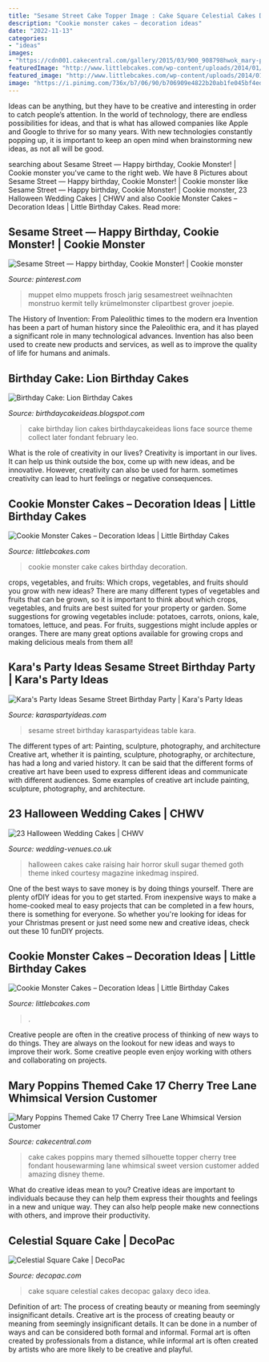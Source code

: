 ```yaml
---
title: "Sesame Street Cake Topper Image : Cake Square Celestial Cakes Decopac Galaxy Deco Idea"
description: "Cookie monster cakes – decoration ideas"
date: "2022-11-13"
categories:
- "ideas"
images:
- "https://cdn001.cakecentral.com/gallery/2015/03/900_908798hwok_mary-poppins-themed-cake-17-cherry-tree-lane-whimsical-version-customer-added-a-black-silhouette-topper-of-mary-poppins.jpg"
featuredImage: "http://www.littlebcakes.com/wp-content/uploads/2014/01/Cookie-Monster-Cake.jpg"
featured_image: "http://www.littlebcakes.com/wp-content/uploads/2014/01/Cookie-Monster-Cake.jpg"
image: "https://i.pinimg.com/736x/b7/06/90/b706909e4822b20ab1fe045bf4ed5664.jpg"
---
```



Ideas can be anything, but they have to be creative and interesting in order to catch people’s attention. In the world of technology, there are endless possibilities for ideas, and that is what has allowed companies like Apple and Google to thrive for so many years. With new technologies constantly popping up, it is important to keep an open mind when brainstorming new ideas, as not all will be good.

	

		
searching about Sesame Street — Happy birthday, Cookie Monster! | Cookie monster you've came to the right web. We have 8 Pictures about Sesame Street — Happy birthday, Cookie Monster! | Cookie monster like Sesame Street — Happy birthday, Cookie Monster! | Cookie monster, 23 Halloween Wedding Cakes | CHWV and also Cookie Monster Cakes – Decoration Ideas | Little Birthday Cakes. Read more:
		
    
## Sesame Street — Happy Birthday, Cookie Monster! | Cookie Monster

<img loading=lazy src="https://i.pinimg.com/736x/b7/06/90/b706909e4822b20ab1fe045bf4ed5664.jpg" onerror="this.onerror=null;this.src='https://tse1.mm.bing.net/th?id=OIP.2WVz9sNYuvFrl-QIqgqGUgHaM5&amp;pid=15.1';" alt="Sesame Street — Happy birthday, Cookie Monster! | Cookie monster">

_Source: pinterest.com_

>muppet elmo muppets frosch jarig sesamestreet weihnachten monstruo kermit telly krümelmonster clipartbest grover joepie. 

	

The History of Invention: From Paleolithic times to the modern era
Invention has been a part of human history since the Paleolithic era, and it has played a significant role in many technological advances. Invention has also been used to create new products and services, as well as to improve the quality of life for humans and animals.

    
## Birthday Cake: Lion Birthday Cakes

<img loading=lazy src="http://3.bp.blogspot.com/-Aeh2wEGOX_E/TVsyhTMasdI/AAAAAAAAC3k/bSDokGlAABo/s1600/Lion%2527s+Head+Birthday+Cake.jpg" onerror="this.onerror=null;this.src='https://tse4.mm.bing.net/th?id=OIP.sJvl2P1aVAqWUlHfSczttQHaHW&amp;pid=15.1';" alt="Birthday Cake: Lion Birthday Cakes">

_Source: birthdaycakeideas.blogspot.com_

>cake birthday lion cakes birthdaycakeideas lions face source theme collect later fondant february leo. 

	

What is the role of creativity in our lives?
Creativity is important in our lives. It can help us think outside the box, come up with new ideas, and be innovative. However, creativity can also be used for harm. sometimes creativity can lead to hurt feelings or negative consequences.

    
## Cookie Monster Cakes – Decoration Ideas | Little Birthday Cakes

<img loading=lazy src="http://www.littlebcakes.com/wp-content/uploads/2014/01/Cookie-Monster-Cake.jpg" onerror="this.onerror=null;this.src='https://tse3.mm.bing.net/th?id=OIP.AXhQzavFY-YOZ8sJEmWyZAHaFj&amp;pid=15.1';" alt="Cookie Monster Cakes – Decoration Ideas | Little Birthday Cakes">

_Source: littlebcakes.com_

>cookie monster cake cakes birthday decoration. 

	

crops, vegetables, and fruits: Which crops, vegetables, and fruits should you grow with new ideas?
There are many different types of vegetables and fruits that can be grown, so it is important to think about which crops, vegetables, and fruits are best suited for your property or garden. Some suggestions for growing vegetables include: potatoes, carrots, onions, kale, tomatoes, lettuce, and peas. For fruits, suggestions might include apples or oranges. There are many great options available for growing crops and making delicious meals from them all!

    
## Kara&#039;s Party Ideas Sesame Street Birthday Party | Kara&#039;s Party Ideas

<img loading=lazy src="https://karaspartyideas.com/wp-content/uploads/2017/08/Sesame-Street-Birthday-Party-via-Karas-Party-Ideas-KarasPartyIdeas.com9_.jpg" onerror="this.onerror=null;this.src='https://tse2.mm.bing.net/th?id=OIP.HjfP1jTNdxM4U_1XSOgCwwHaNX&amp;pid=15.1';" alt="Kara&#039;s Party Ideas Sesame Street Birthday Party | Kara&#039;s Party Ideas">

_Source: karaspartyideas.com_

>sesame street birthday karaspartyideas table kara. 

	

The different types of art: Painting, sculpture, photography, and architecture
Creative art, whether it is painting, sculpture, photography, or architecture, has had a long and varied history. It can be said that the different forms of creative art have been used to express different ideas and communicate with different audiences. Some examples of creative art include painting, sculpture, photography, and architecture.

    
## 23 Halloween Wedding Cakes | CHWV

<img loading=lazy src="https://www.wedding-venues.co.uk/sites/default/files/halloween-wedding-cakes-inkedmag.jpg" onerror="this.onerror=null;this.src='https://tse1.mm.bing.net/th?id=OIP.FhuRCJpNg0Nw76AUAefdKQHaLH&amp;pid=15.1';" alt="23 Halloween Wedding Cakes | CHWV">

_Source: wedding-venues.co.uk_

>halloween cakes cake raising hair horror skull sugar themed goth theme inked courtesy magazine inkedmag inspired. 

	

One of the best ways to save money is by doing things yourself. There are plenty ofDIY ideas for you to get started. From inexpensive ways to make a home-cooked meal to easy projects that can be completed in a few hours, there is something for everyone. So whether you're looking for ideas for your Christmas present or just need some new and creative ideas, check out these 10 funDIY projects.

    
## Cookie Monster Cakes – Decoration Ideas | Little Birthday Cakes

<img loading=lazy src="https://www.littlebcakes.com/wp-content/uploads/2014/01/Cookie-Monster-Cookie-Cake.jpg" onerror="this.onerror=null;this.src='https://tse3.mm.bing.net/th?id=OIP.b3JwNTP9PL5MUQzShfDuEQHaFj&amp;pid=15.1';" alt="Cookie Monster Cakes – Decoration Ideas | Little Birthday Cakes">

_Source: littlebcakes.com_

>. 

	

Creative people are often in the creative process of thinking of new ways to do things. They are always on the lookout for new ideas and ways to improve their work. Some creative people even enjoy working with others and collaborating on projects.

    
## Mary Poppins Themed Cake 17 Cherry Tree Lane Whimsical Version Customer

<img loading=lazy src="https://cdn001.cakecentral.com/gallery/2015/03/900_908798hwok_mary-poppins-themed-cake-17-cherry-tree-lane-whimsical-version-customer-added-a-black-silhouette-topper-of-mary-poppins.jpg" onerror="this.onerror=null;this.src='https://tse4.mm.bing.net/th?id=OIP.RPGlDuRXJs1nJy5dphiMzQHaLH&amp;pid=15.1';" alt="Mary Poppins Themed Cake 17 Cherry Tree Lane Whimsical Version Customer">

_Source: cakecentral.com_

>cake cakes poppins mary themed silhouette topper cherry tree fondant housewarming lane whimsical sweet version customer added amazing disney theme. 

	

What do creative ideas mean to you?
Creative ideas are important to individuals because they can help them express their thoughts and feelings in a new and unique way. They can also help people make new connections with others, and improve their productivity.

    
## Celestial Square Cake | DecoPac

<img loading=lazy src="https://s3.amazonaws.com/deco-cms-production/Ideas/celestial-square-cake-cake-design-77996/Galaxy-IC-3.jpg" onerror="this.onerror=null;this.src='https://tse4.mm.bing.net/th?id=OIP.66otVfotj_ZW7iPsZkFpcQHaHa&amp;pid=15.1';" alt="Celestial Square Cake | DecoPac">

_Source: decopac.com_

>cake square celestial cakes decopac galaxy deco idea. 

	

Definition of art: The process of creating beauty or meaning from seemingly insignificant details.
Creative art is the process of creating beauty or meaning from seemingly insignificant details. It can be done in a number of ways and can be considered both formal and informal. Formal art is often created by professionals from a distance, while informal art is often created by artists who are more likely to be creative and playful.


